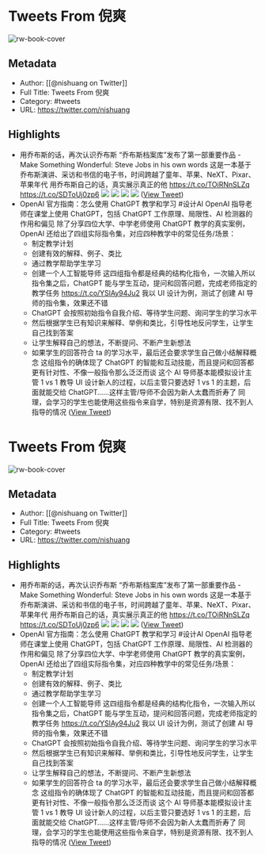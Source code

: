 # Tweets From 倪爽

![rw-book-cover](https://pbs.twimg.com/profile_images/1615204555/bg_green_300x300.jpg)

## Metadata
- Author: [[@nishuang on Twitter]]
- Full Title: Tweets From 倪爽
- Category: #tweets
- URL: https://twitter.com/nishuang

## Highlights
- 用乔布斯的话，再次认识乔布斯
  “乔布斯档案库”发布了第一部重要作品 - Make Something Wonderful: Steve Jobs in his own words
  这是一本基于乔布斯演讲、采访和书信的电子书，时间跨越了童年、苹果、NeXT、Pixar、苹果年代
  用乔布斯自己的话，真实展示真正的他
  https://t.co/TOiRNnSLZq https://t.co/SDToUj0zp6
  ![](https://pbs.twimg.com/media/FtcCQ-kaQAAgcZ0.jpg)
  ![](https://pbs.twimg.com/media/FtcCQ98X0AA9Ayf.jpg)
  ![](https://pbs.twimg.com/media/FtcCQ94XsAAzPTQ.jpg)
  ![](https://pbs.twimg.com/media/FtcCQ-haYAkovXu.jpg) ([View Tweet](https://twitter.com/nishuang/status/1645786700424302595))
- OpenAI 官方指南：怎么使用 ChatGPT 教学和学习
  #设计AI
  OpenAI 指导老师在课堂上使用 ChatGPT，包括 ChatGPT 工作原理、局限性、AI 检测器的作用和偏见
  除了分享四位大学、中学老师使用 ChatGPT 教学的真实案例，OpenAI 还给出了四组实际指令集，对应四种教学中的常见任务/场景：
  - 制定教学计划
  - 创建有效的解释、例子、类比
  - 通过教学帮助学生学习
  - 创建一个人工智能导师
  这四组指令都是经典的结构化指令，一次输入所以指令集之后，ChatGPT 能与学生互动，提问和回答问题，完成老师指定的教学任务
  https://t.co/YSlAy94Ju2
  我以 UI 设计为例，测试了创建 AI 导师的指令集，效果还不错
  - ChatGPT 会按照初始指令自我介绍、等待学生问题、询问学生的学习水平
  - 然后根据学生已有知识来解释、举例和类比，引导性地反问学生，让学生自己找到答案
  - 让学生解释自己的想法，不断提问、不断产生新想法
  - 如果学生的回答符合 ta 的学习水平，最后还会要求学生自己做小结解释概念
  这组指令的确体现了 ChatGPT 的智能和互动技能，而且提问和回答都更有针对性、不像一般指令那么泛泛而谈
  这个 AI 导师基本能模拟设计主管 1 vs 1 教导 UI 设计新人的过程，以后主管只要选好 1 vs 1 的主题，后面就能交给 ChatGPT……这样主管/导师不会因为新人太蠢而折寿了
  同理，会学习的学生也能使用这些指令来自学，特别是资源有限、找不到人指导的情况 ([View Tweet](https://twitter.com/nishuang/status/1697355658687856810))
# Tweets From 倪爽

![rw-book-cover](https://pbs.twimg.com/profile_images/1615204555/bg_green_300x300.jpg)

## Metadata
- Author: [[@nishuang on Twitter]]
- Full Title: Tweets From 倪爽
- Category: #tweets
- URL: https://twitter.com/nishuang

## Highlights
- 用乔布斯的话，再次认识乔布斯
  “乔布斯档案库”发布了第一部重要作品 - Make Something Wonderful: Steve Jobs in his own words
  这是一本基于乔布斯演讲、采访和书信的电子书，时间跨越了童年、苹果、NeXT、Pixar、苹果年代
  用乔布斯自己的话，真实展示真正的他
  https://t.co/TOiRNnSLZq https://t.co/SDToUj0zp6
  ![](https://pbs.twimg.com/media/FtcCQ-kaQAAgcZ0.jpg)
  ![](https://pbs.twimg.com/media/FtcCQ98X0AA9Ayf.jpg)
  ![](https://pbs.twimg.com/media/FtcCQ94XsAAzPTQ.jpg)
  ![](https://pbs.twimg.com/media/FtcCQ-haYAkovXu.jpg) ([View Tweet](https://twitter.com/nishuang/status/1645786700424302595))
- OpenAI 官方指南：怎么使用 ChatGPT 教学和学习
  #设计AI
  OpenAI 指导老师在课堂上使用 ChatGPT，包括 ChatGPT 工作原理、局限性、AI 检测器的作用和偏见
  除了分享四位大学、中学老师使用 ChatGPT 教学的真实案例，OpenAI 还给出了四组实际指令集，对应四种教学中的常见任务/场景：
  - 制定教学计划
  - 创建有效的解释、例子、类比
  - 通过教学帮助学生学习
  - 创建一个人工智能导师
  这四组指令都是经典的结构化指令，一次输入所以指令集之后，ChatGPT 能与学生互动，提问和回答问题，完成老师指定的教学任务
  https://t.co/YSlAy94Ju2
  我以 UI 设计为例，测试了创建 AI 导师的指令集，效果还不错
  - ChatGPT 会按照初始指令自我介绍、等待学生问题、询问学生的学习水平
  - 然后根据学生已有知识来解释、举例和类比，引导性地反问学生，让学生自己找到答案
  - 让学生解释自己的想法，不断提问、不断产生新想法
  - 如果学生的回答符合 ta 的学习水平，最后还会要求学生自己做小结解释概念
  这组指令的确体现了 ChatGPT 的智能和互动技能，而且提问和回答都更有针对性、不像一般指令那么泛泛而谈
  这个 AI 导师基本能模拟设计主管 1 vs 1 教导 UI 设计新人的过程，以后主管只要选好 1 vs 1 的主题，后面就能交给 ChatGPT……这样主管/导师不会因为新人太蠢而折寿了
  同理，会学习的学生也能使用这些指令来自学，特别是资源有限、找不到人指导的情况 ([View Tweet](https://twitter.com/nishuang/status/1697355658687856810))
